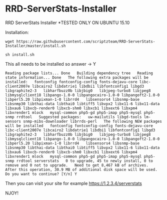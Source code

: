 # RRD-ServerStats-Installer
RRD ServerStats Installer
*TESTED ONLY ON UBUNTU 15.10

Installation:

`wget https://raw.githubusercontent.com/scriptzteam/RRD-ServerStats-Installer/master/install.sh`

`sh install.sh`

This all needs to be installed so answer -> Y

`Reading package lists... Done  
Building dependency tree  
Reading state information... Done  
The following extra packages will be installed:  
  fontconfig fontconfig-config fonts-dejavu-core libc-client2007e libcairo2 libdatrie1 libdbi1 libfontconfig1 libgd3 libgraphite2-3   libharfbuzz0b libjbig0  
  libjpeg-turbo8 libjpeg8 libmysqlclient18 libpango-1.0-0 libpangocairo-1.0-0 libpangoft2-1.0-0 libperl5.20 libpixman-1-0 librrd4   libsensors4 libsnmp-base  
  libsnmp30 libthai-data libthai0 libtiff5 libvpx2 libx11-6 libx11-data libxau6 libxcb-render0 libxcb-shm0 libxcb1 libxext6 libxpm4   libxrender1 mlock  
  mysql-common php5-gd php5-imap php5-mysql php5-snmp rrdtool  
Suggested packages:  
  uw-mailutils libgd-tools lm-sensors snmp-mibs-downloader librrds-perl  
The following NEW packages will be installed  
  fontconfig fontconfig-config fonts-dejavu-core libc-client2007e libcairo2 libdatrie1 libdbi1 libfontconfig1 libgd3 libgraphite2-3   libharfbuzz0b libjbig0  
  libjpeg-turbo8 libjpeg8 libmysqlclient18 libpango-1.0-0 libpangocairo-1.0-0 libpangoft2-1.0-0 libperl5.20 libpixman-1-0 librrd4   libsensors4 libsnmp-base  
  libsnmp30 libthai-data libthai0 libtiff5 libvpx2 libx11-6 libx11-data libxau6 libxcb-render0 libxcb-shm0 libxcb1 libxext6 libxpm4   libxrender1 mlock  
  mysql-common php5-gd php5-imap php5-mysql php5-snmp rrdtool serverstats  
0 to upgrade, 45 to newly install, 0 to remove and 0 not to upgrade.  
Need to get 8,467 kB of archives.  
After this operation, 30.9 MB of additional disk space will be used.  
Do you want to continue? [Y/n] Y`

Then you can visit your site for example https://1.2.3.4/serverstats

NJOY!
